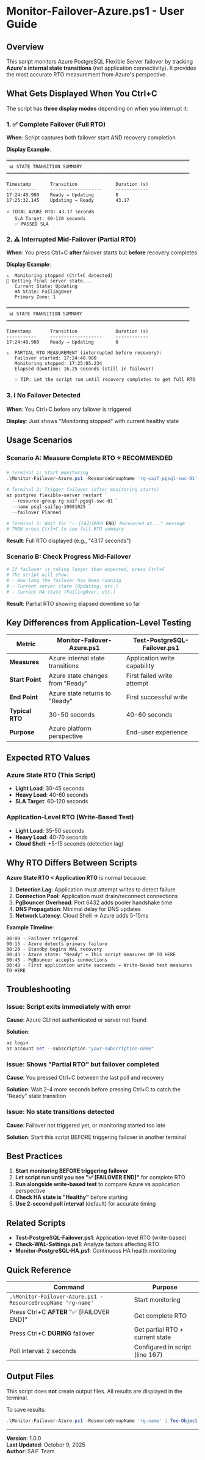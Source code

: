 # Monitor-Failover-Azure.ps1 - User Guide

## Overview

This script monitors Azure PostgreSQL Flexible Server failover by tracking **Azure's internal state transitions** (not application connectivity). It provides the most accurate RTO measurement from Azure's perspective.

## What Gets Displayed When You Ctrl+C

The script has **three display modes** depending on when you interrupt it:

### 1. ✅ Complete Failover (Full RTO)

**When**: Script captures both failover start AND recovery completion

**Display Example**:
```
═══════════════════════════════════════════════════════════════════
 📊 STATE TRANSITION SUMMARY
═══════════════════════════════════════════════════════════════════

Timestamp       Transition              Duration (s)
-----------     -------------------     ------------
17:24:48.980    Ready → Updating        0
17:25:32.145    Updating → Ready        43.17

⭐ TOTAL AZURE RTO: 43.17 seconds
   SLA Target: 60-120 seconds
   ✅ PASSED SLA
```

### 2. ⚠️ Interrupted Mid-Failover (Partial RTO)

**When**: You press Ctrl+C **after** failover starts but **before** recovery completes

**Display Example**:
```
⚠️  Monitoring stopped (Ctrl+C detected)
📍 Getting final server state...
   Current State: Updating
   HA State: FailingOver
   Primary Zone: 1

═══════════════════════════════════════════════════════════════════
 📊 STATE TRANSITION SUMMARY
═══════════════════════════════════════════════════════════════════

Timestamp       Transition              Duration (s)
-----------     -------------------     ------------
17:24:48.980    Ready → Updating        0

⚠️  PARTIAL RTO MEASUREMENT (interrupted before recovery):
   Failover started: 17:24:48.980
   Monitoring stopped: 17:25:05.234
   Elapsed downtime: 16.25 seconds (still in failover)

   💡 TIP: Let the script run until recovery completes to get full RTO
```

### 3. ℹ️ No Failover Detected

**When**: You Ctrl+C before any failover is triggered

**Display**: Just shows "Monitoring stopped" with current healthy state

## Usage Scenarios

### Scenario A: Measure Complete RTO ⭐ RECOMMENDED

```powershell
# Terminal 1: Start monitoring
.\Monitor-Failover-Azure.ps1 -ResourceGroupName 'rg-saif-pgsql-swc-01'

# Terminal 2: Trigger failover (after monitoring starts)
az postgres flexible-server restart `
  --resource-group rg-saif-pgsql-swc-01 `
  --name psql-saifpg-10081025 `
  --failover Planned

# Terminal 1: Wait for "✅ [FAILOVER END] Recovered at..." message
# THEN press Ctrl+C to see full RTO summary
```

**Result**: Full RTO displayed (e.g., "43.17 seconds")

### Scenario B: Check Progress Mid-Failover

```powershell
# If failover is taking longer than expected, press Ctrl+C
# The script will show:
# - How long the failover has been running
# - Current server state (Updating, etc.)
# - Current HA state (FailingOver, etc.)
```

**Result**: Partial RTO showing elapsed downtime so far

## Key Differences from Application-Level Testing

| Metric | Monitor-Failover-Azure.ps1 | Test-PostgreSQL-Failover.ps1 |
|--------|----------------------------|------------------------------|
| **Measures** | Azure internal state transitions | Application write capability |
| **Start Point** | Azure state changes from "Ready" | First failed write attempt |
| **End Point** | Azure state returns to "Ready" | First successful write |
| **Typical RTO** | 30-50 seconds | 40-60 seconds |
| **Purpose** | Azure platform perspective | End-user experience |

## Expected RTO Values

### Azure State RTO (This Script)
- **Light Load**: 30-45 seconds
- **Heavy Load**: 40-60 seconds
- **SLA Target**: 60-120 seconds

### Application-Level RTO (Write-Based Test)
- **Light Load**: 35-50 seconds
- **Heavy Load**: 40-70 seconds
- **Cloud Shell**: +5-15 seconds (detection lag)

## Why RTO Differs Between Scripts

**Azure State RTO < Application RTO** is normal because:

1. **Detection Lag**: Application must attempt writes to detect failure
2. **Connection Pool**: Application must drain/reconnect connections
3. **PgBouncer Overhead**: Port 6432 adds pooler handshake time
4. **DNS Propagation**: Minimal delay for DNS updates
5. **Network Latency**: Cloud Shell → Azure adds 5-15ms

**Example Timeline**:
```
00:00 - Failover triggered
00:15 - Azure detects primary failure
00:20 - Standby begins WAL recovery
00:43 - Azure state: "Ready" ← This script measures UP TO HERE
00:45 - PgBouncer accepts connections
00:48 - First application write succeeds ← Write-based test measures TO HERE
```

## Troubleshooting

### Issue: Script exits immediately with error

**Cause**: Azure CLI not authenticated or server not found

**Solution**:
```powershell
az login
az account set --subscription "your-subscription-name"
```

### Issue: Shows "Partial RTO" but failover completed

**Cause**: You pressed Ctrl+C between the last poll and recovery

**Solution**: Wait 2-4 more seconds before pressing Ctrl+C to catch the "Ready" state transition

### Issue: No state transitions detected

**Cause**: Failover not triggered yet, or monitoring started too late

**Solution**: Start this script BEFORE triggering failover in another terminal

## Best Practices

1. **Start monitoring BEFORE triggering failover**
2. **Let script run until you see "✅ [FAILOVER END]"** for complete RTO
3. **Run alongside write-based test** to compare Azure vs application perspective
4. **Check HA state is "Healthy"** before starting
5. **Use 2-second poll interval** (default) for accurate timing

## Related Scripts

- **Test-PostgreSQL-Failover.ps1**: Application-level RTO (write-based)
- **Check-WAL-Settings.ps1**: Analyze factors affecting RTO
- **Monitor-PostgreSQL-HA.ps1**: Continuous HA health monitoring

## Quick Reference

| Command | Purpose |
|---------|---------|
| `.\Monitor-Failover-Azure.ps1 -ResourceGroupName 'rg-name'` | Start monitoring |
| Press Ctrl+C **AFTER** "✅ [FAILOVER END]" | Get complete RTO |
| Press Ctrl+C **DURING** failover | Get partial RTO + current state |
| Poll interval: 2 seconds | Configured in script (line 167) |

## Output Files

This script does **not** create output files. All results are displayed in the terminal.

To save results:
```powershell
.\Monitor-Failover-Azure.ps1 -ResourceGroupName 'rg-name' | Tee-Object -FilePath "failover-$(Get-Date -Format 'yyyyMMdd-HHmmss').log"
```

---

**Version**: 1.0.0  
**Last Updated**: October 9, 2025  
**Author**: SAIF Team
